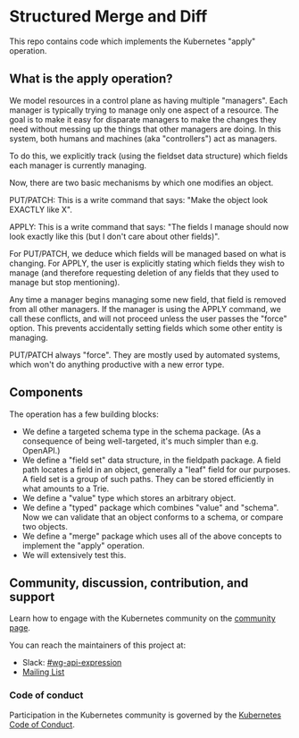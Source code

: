 # Structured Merge and Diff

This repo contains code which implements the Kubernetes "apply" operation.

## What is the apply operation?

We model resources in a control plane as having multiple "managers". Each
manager is typically trying to manage only one aspect of a resource. The goal is
to make it easy for disparate managers to make the changes they need without
messing up the things that other managers are doing. In this system, both humans
and machines (aka "controllers") act as managers.

To do this, we explicitly track (using the fieldset data structure) which fields
each manager is currently managing.

Now, there are two basic mechanisms by which one modifies an object.

PUT/PATCH: This is a write command that says: "Make the object look EXACTLY like
X".

APPLY: This is a write command that says: "The fields I manage should now look
exactly like this (but I don't care about other fields)".

For PUT/PATCH, we deduce which fields will be managed based on what is changing.
For APPLY, the user is explicitly stating which fields they wish to manage (and
therefore requesting deletion of any fields that they used to manage but stop
mentioning).

Any time a manager begins managing some new field, that field is removed from
all other managers. If the manager is using the APPLY command, we call these
conflicts, and will not proceed unless the user passes the "force" option. This
prevents accidentally setting fields which some other entity is managing.

PUT/PATCH always "force". They are mostly used by automated systems, which won't
do anything productive with a new error type.

## Components

The operation has a few building blocks:

* We define a targeted schema type in the schema package. (As a consequence of
  being well-targeted, it's much simpler than e.g. OpenAPI.)
* We define a "field set" data structure, in the fieldpath package. A field path
  locates a field in an object, generally a "leaf" field for our purposes. A
  field set is a group of such paths.  They can be stored efficiently in what
  amounts to a Trie.
* We define a "value" type which stores an arbitrary object.
* We define a "typed" package which combines "value" and "schema". Now we can
  validate that an object conforms to a schema, or compare two objects.
* We define a "merge" package which uses all of the above concepts to implement
  the "apply" operation.
* We will extensively test this.

## Community, discussion, contribution, and support

Learn how to engage with the Kubernetes community on the [community page](http://kubernetes.io/community/).

You can reach the maintainers of this project at:

- Slack: [#wg-api-expression](https://kubernetes.slack.com/messages/wg-api-expression)
- [Mailing List](https://groups.google.com/forum/#!forum/kubernetes-wg-api-expression)

### Code of conduct

Participation in the Kubernetes community is governed by the [Kubernetes Code of Conduct](code-of-conduct.md).

[owners]: https://git.k8s.io/community/contributors/guide/owners.md
